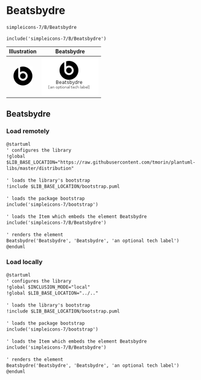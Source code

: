 # Beatsbydre


```text
simpleicons-7/B/Beatsbydre
```

```text
include('simpleicons-7/B/Beatsbydre')
```



| Illustration | Beatsbydre |
| :---: | :---: |
| ![illustration for Illustration](../../simpleicons-7/B/Beatsbydre.png) | ![illustration for Beatsbydre](../../simpleicons-7/B/Beatsbydre.Local.png) |




## Beatsbydre

### Load remotely
```plantuml
@startuml
' configures the library
!global $LIB_BASE_LOCATION="https://raw.githubusercontent.com/tmorin/plantuml-libs/master/distribution"

' loads the library's bootstrap
!include $LIB_BASE_LOCATION/bootstrap.puml

' loads the package bootstrap
include('simpleicons-7/bootstrap')

' loads the Item which embeds the element Beatsbydre
include('simpleicons-7/B/Beatsbydre')

' renders the element
Beatsbydre('Beatsbydre', 'Beatsbydre', 'an optional tech label')
@enduml
```

### Load locally
```plantuml
@startuml
' configures the library
!global $INCLUSION_MODE="local"
!global $LIB_BASE_LOCATION="../.."

' loads the library's bootstrap
!include $LIB_BASE_LOCATION/bootstrap.puml

' loads the package bootstrap
include('simpleicons-7/bootstrap')

' loads the Item which embeds the element Beatsbydre
include('simpleicons-7/B/Beatsbydre')

' renders the element
Beatsbydre('Beatsbydre', 'Beatsbydre', 'an optional tech label')
@enduml
```

